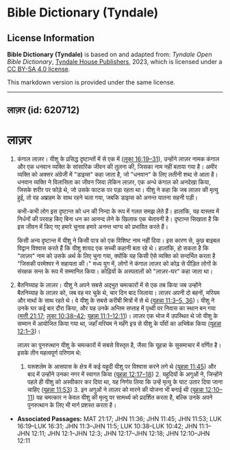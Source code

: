 # Bible Dictionary (Tyndale)

## License Information

**Bible Dictionary (Tyndale)** is based on and adapted from: _Tyndale Open Bible Dictionary_, [Tyndale House Publishers](https://tyndaleopenresources.com/), 2023, which is licensed under a [CC BY-SA 4.0 license](https://creativecommons.org/licenses/by-sa/4.0/legalcode.en).

This markdown version is provided under the same license.



--------------------------------

## लाज़र (id: 620712)

लाज़र
=====

1. कंगाल लाज़र। यीशु के प्रसिद्ध दृष्टान्तों में से एक में ([लूका 16:19–31](https://ref.ly/Luke16:19-Luke16:31)), उन्होंने लाज़र नामक कंगाल और एक धनवान व्यक्ति के सांसारिक जीवन की तुलना की, जिसका नाम नहीं बताया गया है। अमीर व्यक्ति को अक्सर अंग्रेजी में "डाइव्स" कहा जाता है, जो "धनवान" के लिए लतीनी शब्द से आता है। धनवान व्यक्ति ने विलासिता का जीवन जिया लेकिन लाज़र, एक अन्धे कंगाल को अनदेखा किया, जिसके शरीर पर फोड़े थे, जो उसके फाटक पर पड़ा रहता था। यीशु ने कहा कि जब लाज़र की मृत्यु हुई, तो वह अब्राहम के साथ रहने चला गया, जबकि डाइव्स को अनन्त यातना सहनी पड़ी।

    कभी\-कभी लोग इस दृष्टान्त को धन की निन्दा के रूप में गलत समझ लेते हैं। हालांकि, यह वास्तव में निर्धनों की परवाह किए बिना धन का आनन्द लेने के खिलाफ एक चेतावनी है। दृष्टान्त सिखाता है कि इस जीवन में किए गए हमारे चुनाव हमारे अनन्त भाग्य को प्रभावित करते हैं।

    किसी अन्य दृष्टान्त में यीशु ने किसी पात्र को एक विशिष्ट नाम नहीं दिया। इस कारण से, कुछ बाइबल विद्वान विश्वास करते हैं कि यीशु शायद एक सच्ची कहानी बता रहे थे। हालांकि, हो सकता है कि "लाज़र" नाम को उसके अर्थ के लिए चुना गया, क्योंकि यह किसी ऐसे व्यक्ति को सन्दर्भित करता है "जिसकी परमेश्वर ने सहायता की।" मध्य युग में, लोगों ने कंगाल लाज़र को कोढ़ से पीड़ित लोगों के संरक्षक सन्त के रूप में सम्मानित किया। कोढ़ियों के अस्पतालों को "लाज़र\-घर" कहा जाता था।

2. बैतनिय्याह के लाज़र। यीशु ने अपने सबसे अद्भुत चमत्कारों में से एक तब किया जब उन्होंने बैतनिय्याह के लाज़र को, जब वह मर चुके थे, चार दिन बाद जिलाया। लाज़र अपनी दो बहनों, मरियम और मार्था के साथ रहते थे। वे यीशु के सबसे करीबी मित्रों में से थे ([यूहन्ना 11:3–5, 36](https://ref.ly/John11:3-John11:5))। यीशु ने उनके घर कई बार दौरा किया, और यह उनके अन्तिम सप्ताह में पृथ्वी पर निवास का स्थान बन गया ([मत्ती 21:17](https://ref.ly/Matt21:17); [लूका 10:38–42](https://ref.ly/Luke10:38-Luke10:42); [यूहन्ना 11:1–12:11](https://ref.ly/John11:1-John12:11))। लाज़र एक भोज में उपस्थित थे जो यीशु के सम्मान में आयोजित किया गया था, जहाँ मरियम ने महँगे इत्र से यीशु के पाँवों का अभिषेक किया ([यूहन्ना 12:1–3](https://ref.ly/John12:1-John12:3))।

    लाज़र का पुनरुत्थान यीशु के चमत्कारों में सबसे विस्तृत है, जैसा कि यूहन्ना के सुसमाचार में वर्णित है। इसके तीन महत्वपूर्ण परिणाम थे:

    1. यरूशलेम के आसपास के क्षेत्र में कई यहूदी यीशु पर विश्वास करने लगे थे ([यूहन्ना 11:45](https://ref.ly/John11:45)) और बाद में उन्होंने उनका नगर में स्वागत किया ([यूहन्ना 12:17–18](https://ref.ly/John12:17-John12:18))
        2. यहूदियों के अगुओं ने, जिन्होंने पहले ही यीशु को अस्वीकार कर दिया था, यह निर्णय लिया कि उन्हें मृत्यु के घाट उतार दिया जाना चाहिए ([यूहन्ना 11:53](https://ref.ly/John11:53))
        3. इन अगुओं ने लाज़र को मारने की योजना भी बनाई थी ([यूहन्ना 12:10–11](https://ref.ly/John12:10-John12:11))
        यह चमत्कार न केवल यीशु की मृत्यु पर सामर्थ्य को प्रदर्शित करता है, बल्कि उनके अपने पुनरुत्थान के लिए भी मार्ग प्रशस्त करता है।

* **Associated Passages:** MAT 21:17; JHN 11:36; JHN 11:45; JHN 11:53; LUK 16:19–LUK 16:31; JHN 11:3–JHN 11:5; LUK 10:38–LUK 10:42; JHN 11:1–JHN 12:11; JHN 12:1–JHN 12:3; JHN 12:17–JHN 12:18; JHN 12:10–JHN 12:11

